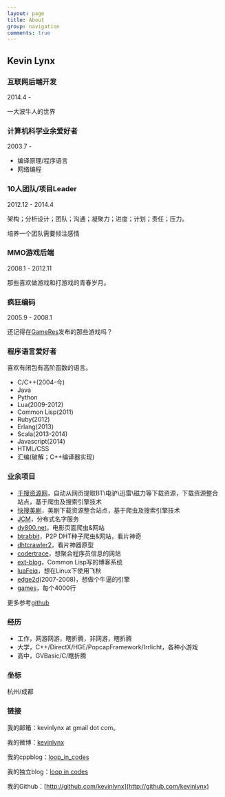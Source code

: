 ```yaml
---
layout: page
title: About
group: navigation
comments: true
---
```


## Kevin Lynx

### 互联网后端开发

2014.4 - 

一大波牛人的世界

### 计算机科学业余爱好者

2003.7 - 

* 编译原理/程序语言
* 网络编程

### 10人团队/项目Leader

2012.12 - 2014.4

架构；分析设计；团队；沟通；凝聚力；进度；计划；责任；压力。

培养一个团队需要倾注感情

### MMO游戏后端

2008.1 - 2012.11

那些喜欢做游戏和打游戏的青春岁月。

### 疯狂编码

2005.9 - 2008.1

还记得在[GameRes](http://www.gameres.com/)发布的那些游戏吗？

### 程序语言爱好者

喜欢有闭包有高阶函数的语言。

* C/C++(2004-今)
* Java
* Python
* Lua(2009-2012)
* Common Lisp(2011)
* Ruby(2012)
* Erlang(2013)
* Scala(2013-2014)
* Javascript(2014)
* HTML/CSS
* 汇编(破解；C++编译器实现)

### 业余项目

* [千搜资源网](http://www.1000so.me)，自动从网页提取BT\电驴\迅雷\磁力等下载资源，下载资源整合站点，基于爬虫及搜索引擎技术
* [快搜美剧](http://www.ksmeiju.com)，美剧下载资源整合站点，基于爬虫及搜索引擎技术
* [JCM](https://github.com/kevinlynx/jcm)，分布式名字服务
* [dy800.net](http://dy800.net)，电影页面爬虫&网站
* [btrabbit](http://btrabbit.com)，P2P DHT种子爬虫&网站，看片神奇
* [dhtcrawler2](https://github.com/kevinlynx/dhtcrawler2)，看片神器原型
* [codertrace](https://github.com/kevinlynx/codertrace)，想聚合程序员信息的网站
* [ext-blog](https://github.com/kevinlynx/ext-blog)，Common Lisp写的博客系统
* [luaFeiq](https://github.com/kevinlynx/luafeiq)，想在Linux下使用飞秋
* [edge2d](http://edge2d.googlecode.com/)(2007-2008)，想做个牛逼的引擎
* [games](http://www.cppblog.com/kevinlynx/archive/2008/05/14/49783.html)，每个4000行

更多参考[github](http://github.com/kevinlynx)

### 经历

* 工作，网游网游，瞎折腾，非网游，瞎折腾
* 大学，C++/DirectX/HGE/PopcapFramework/Irrlicht，各种小游戏
* 高中，GVBasic/C/瞎折腾

### 坐标

杭州/成都

### 链接

我的邮箱：kevinlynx at gmail dot com。

我的微博：[kevinlynx](http://weibo.com/kevinlynx)

我的cppblog：[loop_in_codes](http://www.cppblog.com/kevinlynx)

我的独立blog：[loop in codes](http://codemacro.com/)

我的Github：[http://github.com/kevinlynx](http://github.com/kevinlynx)

